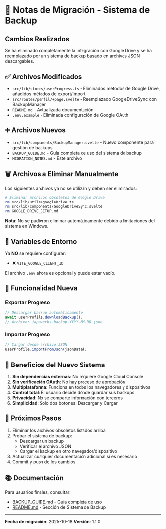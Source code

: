 # 🔄 Notas de Migración - Sistema de Backup

## Cambios Realizados

Se ha eliminado completamente la integración con Google Drive y se ha reemplazado por un sistema de backup basado en archivos JSON descargables.

## ✅ Archivos Modificados

- `src/lib/stores/userProgress.ts` - Eliminados métodos de Google Drive, añadidos métodos de export/import
- `src/routes/perfil/+page.svelte` - Reemplazado GoogleDriveSync con BackupManager
- `README.md` - Actualizada documentación
- `.env.example` - Eliminada configuración de Google OAuth

## ➕ Archivos Nuevos

- `src/lib/components/BackupManager.svelte` - Nuevo componente para gestión de backups
- `BACKUP_GUIDE.md` - Guía completa de uso del sistema de backup
- `MIGRATION_NOTES.md` - Este archivo

## 🗑️ Archivos a Eliminar Manualmente

Los siguientes archivos ya no se utilizan y deben ser eliminados:

```bash
# Eliminar archivos obsoletos de Google Drive
rm src/lib/utils/googleDrive.ts
rm src/lib/components/GoogleDriveSync.svelte
rm GOOGLE_DRIVE_SETUP.md
```

**Nota**: No se pudieron eliminar automáticamente debido a limitaciones del sistema en Windows.

## 🔧 Variables de Entorno

Ya **NO** se requiere configurar:
- ❌ `VITE_GOOGLE_CLIENT_ID`

El archivo `.env` ahora es opcional y puede estar vacío.

## 📝 Funcionalidad Nueva

### Exportar Progreso
```typescript
// Descargar backup automáticamente
await userProfile.downloadBackup();
// Archivo: japaverbs-backup-YYYY-MM-DD.json
```

### Importar Progreso
```typescript
// Cargar desde archivo JSON
userProfile.importFromJson(jsonData);
```

## 🎯 Beneficios del Nuevo Sistema

1. **Sin dependencias externas**: No requiere Google Cloud Console
2. **Sin verificación OAuth**: No hay proceso de aprobación
3. **Multiplataforma**: Funciona en todos los navegadores y dispositivos
4. **Control total**: El usuario decide dónde guardar sus backups
5. **Privacidad**: No se comparte información con terceros
6. **Simplicidad**: Solo dos botones: Descargar y Cargar

## 🚀 Próximos Pasos

1. Eliminar los archivos obsoletos listados arriba
2. Probar el sistema de backup:
   - Descargar un backup
   - Verificar el archivo JSON
   - Cargar el backup en otro navegador/dispositivo
3. Actualizar cualquier documentación adicional si es necesario
4. Commit y push de los cambios

## 📚 Documentación

Para usuarios finales, consultar:
- [BACKUP_GUIDE.md](./BACKUP_GUIDE.md) - Guía completa de uso
- [README.md](./README.md) - Sección de Sistema de Backup

---

**Fecha de migración**: 2025-10-18
**Versión**: 1.1.0
